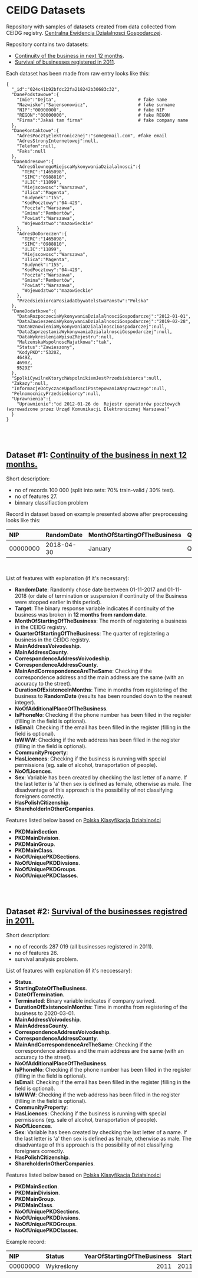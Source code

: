 # CEIDG Datasets

Repository with samples of datasets created from data collected from CEIDG registry. [Centralna Ewidencja Dzialalnosci Gospodarczej](https://prod.ceidg.gov.pl/CEIDG/CEIDG.Public.UI/Search.aspx).

Repository contains two datasets:

* [Continuity of the business in next 12 months](data/100_CEIDG_classification_sample.csv).
* [Survival of businesses registered in 2011](data/100_CEIDG_survival_2011_sample.csv).

Each dataset has been made from raw entry looks like this:

``` 
{
  "_id":"024c41b92bfdc22fa218242b30683c32",
  "DanePodstawowe":{
    "Imie":"Dejta",                               # fake name
    "Nazwisko":"Sajensonowicz",                   # fake surname
    "NIP":"00000000",                             # fake NIP
    "REGON":"00000000",                           # fake REGON
    "Firma":"Jakaś tam firma"                     # fake company name
  },
  "DaneKontaktowe":{
    "AdresPocztyElektronicznej":"some@email.com", #fake email
    "AdresStronyInternetowej":null,
    "Telefon":null,
    "Faks":null
  },
  "DaneAdresowe":{
    "AdresGlownegoMiejscaWykonywaniaDzialalnosci":{
      "TERC":"1465098",
      "SIMC":"0988810",
      "ULIC":"11899",
      "Miejscowosc":"Warszawa",
      "Ulica":"Magenta",
      "Budynek":"155",
      "KodPocztowy":"04-429",
      "Poczta":"Warszawa",
      "Gmina":"Rembertów",
      "Powiat":"Warszawa",
      "Wojewodztwo":"mazowieckie"
    },
    "AdresDoDoreczen":{
      "TERC":"1465098",
      "SIMC":"0988810",
      "ULIC":"11899",
      "Miejscowosc":"Warszawa",
      "Ulica":"Magenta",
      "Budynek":"155",
      "KodPocztowy":"04-429",
      "Poczta":"Warszawa",
      "Gmina":"Rembertów",
      "Powiat":"Warszawa",
      "Wojewodztwo":"mazowieckie"
    },
    "PrzedsiebiorcaPosiadaObywatelstwaPanstw":"Polska"
  },
  "DaneDodatkowe":{
    "DataRozpoczeciaWykonywaniaDzialalnosciGospodarczej":"2012-01-01",
    "DataZawieszeniaWykonywaniaDzialalnosciGospodarczej":"2019-02-28",
    "DataWznowieniaWykonywaniaDzialalnosciGospodarczej":null,
    "DataZaprzestaniaWykonywaniaDzialalnosciGospodarczej":null,
    "DataWykresleniaWpisuZRejestru":null,
    "MalzenskaWspolnoscMajatkowa":"tak",
    "Status":"Zawieszony",
    "KodyPKD":"5320Z,
    4649Z,
    4690Z,
    9529Z"
  },
  "SpolkiCywilneKtorychWspolnikiemJestPrzedsiebiorca":null,
  "Zakazy":null,
  "InformacjeDotyczaceUpadlosciPostepowaniaNaprawczego":null,
  "PelnomocnicyPrzedsiebiorcy":null,
  "Uprawnienia":{
    "Uprawnienie":"od 2012-01-26 do  Rejestr operatorów pocztowych  (wprowadzone przez Urząd Komunikacji Elektronicznej Warszawa)"
  }
}
```
<br>
<br>


## Dataset #1: [Continuity of the business in next 12 months.](data/100_CEIDG_classification_sample.csv)

Short description:

* no of records 100 000 (split into sets: 70% train-valid / 30% test).
* no of features 27.
* binnary classifiaction problem

Record in dataset based on example presented abowe after preprocessing looks like this:

|NIP        |RandomDate |MonthOfStartingOfTheBusiness |QuarterOfStartingOfTheBusiness |MainAddressVoivodeship |MainAddressCounty |CorrespondenceAddressVoivodeship |CorrespondenceAddressCounty |MainAndCorrespondenceAreTheSame | DurationOfExistenceInMonths| NoOfAdditionalPlaceOfTheBusiness|IsPhoneNo |IsEmail |IsWWW |CommunityProperty |HasLicences | NoOfLicences|Sex |HasPolishCitizenship |ShareholderInOtherCompanies |PKDMainSection |PKDMainDivision |PKDMainGroup |PKDMainClass | NoOfUniquePKDSections| NoOfUniquePKDDivsions| NoOfUniquePKDGroups| NoOfUniquePKDClasses| Target|
|:----------|:----------|:----------------------------|:------------------------------|:----------------------|:-----------------|:--------------------------------|:---------------------------|:-------------------------------|---------------------------:|--------------------------------:|:---------|:-------|:-----|:-----------------|:-----------|------------:|:---|:--------------------|:---------------------------|:--------------|:---------------|:------------|:------------|---------------------:|---------------------:|-------------------:|--------------------:|------:|
|00000000 |2018-04-30 |January                      |Q1                             |MAZOWIECKIE            |WARSZAWA          |MAZOWIECKIE                      |WARSZAWA                    |TRUE                            |                          75|                                0|FALSE     |TRUE    |FALSE |tak               |TRUE        |            1|M   |TRUE                 |FALSE                       |H              |53              |532          |5320         |                     3|                     3|                   4|                    4|      1|

<br>

List of features with explanation (if it's necessary):

- **RandomDate**: Randomly chose date beetween 01-11-2017 and 01-11-2018 (or date of termination or suspension if continuity of the Business were stopped earlier in this period).
- **Target**: The binary response variable indicates if continuity of the business was broken in **12 months from random date**. 
- **MonthOfStartingOfTheBusiness**: The month of registering a business in the CEIDG registry.
- **QuarterOfStartingOfTheBusiness**: The quarter of registering a business in the CEIDG registry.
- **MainAddressVoivodeship**.
- **MainAddressCounty**.
- **CorrespondenceAddressVoivodeship**.
- **CorrespondenceAddressCounty**.
- **MainAndCorrespondenceAreTheSame**: Checking if the correspondence address and the main address are the same (with an accuracy to the street).
- **DurationOfExistenceInMonths**: Time in months from registering of the business to **RandomDate** (results has been rounded down to the nearest integer). 
- **NoOfAdditionalPlaceOfTheBusiness**.
- **IsPhoneNo**: Checking if the phone number has been filled in the register (filling in the field is optional).
- **IsEmail**: Checking if the email has been filled in the register (filling in the field is optional).
- **IsWWW**: Checking if the web address has been filled in the register (filling in the field is optional).
- **CommunityProperty**: 
- **HasLicences**: Checking if the business is running with special permissions (eg. sale of alcohol, transportation of people).
- **NoOfLicences**.
- **Sex**: Variable has been created by checking the last letter of a name. If the last letter is 'a' then sex is defined as female, otherwise as male. The disadvantage of this approach is the possibility of not classifying foreigners correctly.
- **HasPolishCitizenship**.
- **ShareholderInOtherCompanies**.

Features listed below based on [Polska Klasyfikacja Działalności](https://www.biznes.gov.pl/en/classification-pkd-code)

- **PKDMainSection**.
- **PKDMainDivision**.
- **PKDMainGroup**.
- **PKDMainClass**.
- **NoOfUniquePKDSections**.
- **NoOfUniquePKDDivsions**.
- **NoOfUniquePKDGroups**.
- **NoOfUniquePKDClasses**.

<br>
<br>

## Dataset #2: [Survival of the businesses registred in 2011.](data/100_CEIDG_survival_2011_sample.csv)

Short description:

* no of records 287 019 (all businesses registered in 2011).
* no of features 26.
* survival analysis problem.

List of features with explanation (if it's neccessary):

- **Status**.
- **StartingDateOfTheBusiness**.
- **DateOfTermination**.
- **Terminated**: Binary variable indicates if company surived.
- **DurationOfExistenceInMonths**: Time in months from registering of the business to 2020-03-01.
- **MainAddressVoivodeship**.
- **MainAddressCounty**.
- **CorrespondenceAddressVoivodeship**.
- **CorrespondenceAddressCounty**.
- **MainAndCorrespondenceAreTheSame**: Checking if the correspondence address and the main address are the same (with an accuracy to the street). 
- **NoOfAdditionalPlaceOfTheBusiness**.
- **IsPhoneNo**: Checking if the phone number has been filled in the register (filling in the field is optional).
- **IsEmail**: Checking if the email has been filled in the register (filling in the field is optional).
- **IsWWW**: Checking if the web address has been filled in the register (filling in the field is optional).
- **CommunityProperty**: 
- **HasLicences**: Checking if the business is running with special permissions (eg. sale of alcohol, transportation of people).
- **NoOfLicences**.
- **Sex**: Variable has been created by checking the last letter of a name. If the last letter is 'a' then sex is defined as female, otherwise as male. The disadvantage of this approach is the possibility of not classifying foreigners correctly.
- **HasPolishCitizenship**.
- **ShareholderInOtherCompanies**.

Features listed below based on [Polska Klasyfikacja Działalności](https://www.biznes.gov.pl/en/classification-pkd-code)

- **PKDMainSection**.
- **PKDMainDivision**.
- **PKDMainGroup**.
- **PKDMainClass**.
- **NoOfUniquePKDSections**.
- **NoOfUniquePKDDivsions**.
- **NoOfUniquePKDGroups**.
- **NoOfUniquePKDClasses**.

Example record:

|NIP        |Status     | YearOfStartingOfTheBusiness|StartingDateOfTheBusiness |DateOfTermination | Terminated| DurationOfExistenceInMonths|MainAddressVoivodeship |MainAddressCounty |CorrespondenceAddressVoivodeship |CorrespondenceAddressCounty |MainAndCorrespondenceAreTheSame | NoOfAdditionalPlaceOfTheBusiness|IsPhoneNo |IsEmail |IsWWW |CommunityProperty |HasLicences | NoOfLicences|Sex |HasPolishCitizenship |ShareholderInOtherCompanies |PKDMainSection |PKDMainDivision |PKDMainGroup |PKDMainClass | NoOfUniquePKDSections| NoOfUniquePKDDivsions| NoOfUniquePKDGroups| NoOfUniquePKDClasses|
|:----------|:----------|---------------------------:|:-------------------------|:-----------------|----------:|---------------------------:|:----------------------|:-----------------|:--------------------------------|:---------------------------|:-------------------------------|--------------------------------:|:---------|:-------|:-----|:-----------------|:-----------|------------:|:---|:--------------------|:---------------------------|:--------------|:---------------|:------------|:------------|---------------------:|---------------------:|-------------------:|--------------------:|
|00000000 |Wykreślony |                        2011|2011-01-01                |2015-08-06        |          1|                          55|MAZOWIECKIE            |WARSZAWA          |MAZOWIECKIE                      |WARSZAWA                    |TRUE                            |                                0|FALSE     |FALSE   |FALSE |-                 |FALSE       |            0|M   |TRUE                 |FALSE                       |F              |43              |432          |4322         |                     1|                     1|                   1|                    1|





